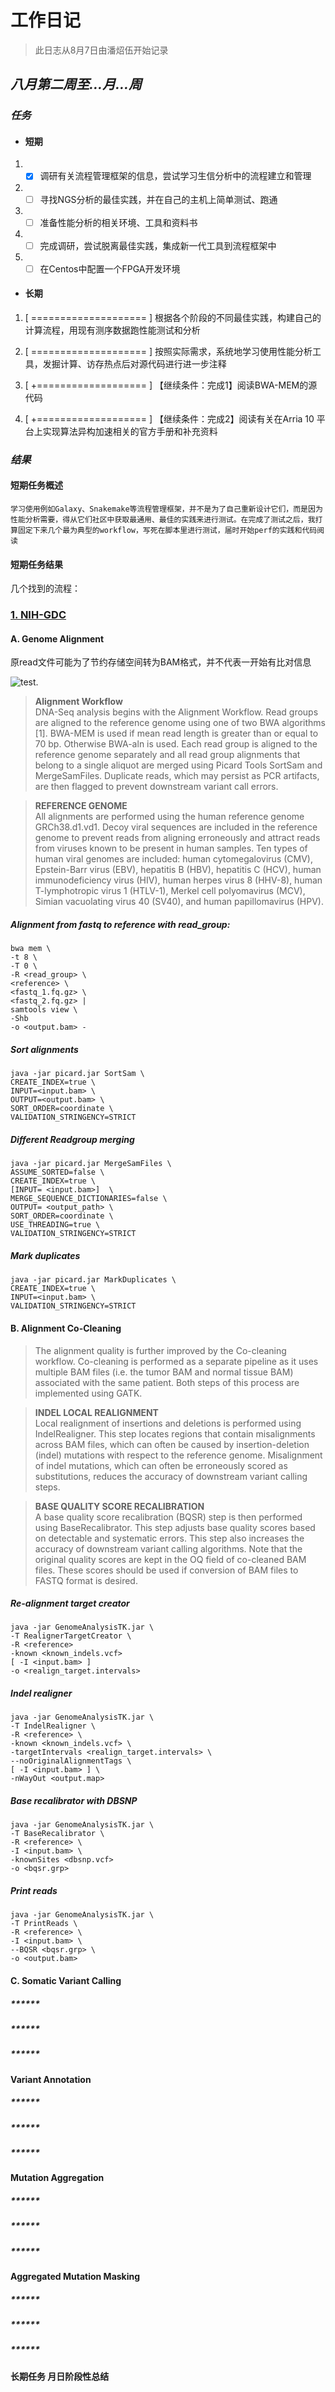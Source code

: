 # 工作日记

> 此日志从8月7日由潘炤伍开始记录

## ***八月第二周至...月...周***

### ***任务***  

- #### 短期

1. - [x] 调研有关流程管理框架的信息，尝试学习生信分析中的流程建立和管理  

2. - [ ] 寻找NGS分析的最佳实践，并在自己的主机上简单测试、跑通 

3. - [ ] 准备性能分析的相关环境、工具和资料书 

4. - [ ] 完成调研，尝试脱离最佳实践，集成新一代工具到流程框架中

5. - [ ] 在Centos中配置一个FPGA开发环境 

- #### 长期

1. [ ==================== ] 根据各个阶段的不同最佳实践，构建自己的计算流程，用现有测序数据跑性能测试和分析

2. [ ==================== ] 按照实际需求，系统地学习使用性能分析工具，发掘计算、访存热点后对源代码进行进一步注释

3. [ +=================== ] 【继续条件：完成1】阅读BWA-MEM的源代码

4. [ +=================== ] 【继续条件：完成2】阅读有关在Arria 10 平台上实现算法异构加速相关的官方手册和补充资料

### ***结果***
  
#### **短期任务概述**
    学习使用例如Galaxy、Snakemake等流程管理框架，并不是为了自己重新设计它们，而是因为性能分析需要，得从它们社区中获取最通用、最佳的实践来进行测试。在完成了测试之后，我打算固定下来几个最为典型的workflow，写死在脚本里进行测试，届时开始perf的实践和代码阅读

#### **短期任务结果**
几个找到的流程：
### <a href="https://docs.gdc.cancer.gov/Data/Bioinformatics_Pipelines/DNA_Seq_Variant_Calling_Pipeline/#step-1-realigntargetcreator">1. NIH-GDC</a>
#### **A. Genome Alignment**  

原read文件可能为了节约存储空间转为BAM格式，并不代表一开始有比对信息

![test.](../pics/alignment_workflow.png)
> **Alignment Workflow**  
DNA-Seq analysis begins with the Alignment Workflow. Read groups are aligned to the reference genome using one of two   BWA algorithms   [1]. BWA-MEM is used if mean read length is greater than or equal to 70 bp. Otherwise BWA-aln is used. Each read group is aligned to the reference genome separately and all read group alignments that belong to a single aliquot are merged using   Picard Tools   SortSam and   MergeSamFiles. Duplicate reads, which may persist as PCR artifacts, are then flagged to prevent downstream variant call errors.

> **REFERENCE GENOME**   
All alignments are performed using the human reference genome GRCh38.d1.vd1. Decoy viral sequences are included in the reference genome to prevent reads from aligning erroneously and attract reads from viruses known to be present in human samples. Ten types of human viral genomes are included: human cytomegalovirus (CMV), Epstein-Barr virus (EBV), hepatitis B (HBV), hepatitis C (HCV), human immunodeficiency virus (HIV), human herpes virus 8 (HHV-8), human T-lymphotropic virus 1 (HTLV-1), Merkel cell polyomavirus (MCV), Simian vacuolating virus 40 (SV40), and human papillomavirus (HPV).    

##### ***Alignment from fastq to reference with read_group:***
```
bwa mem \
-t 8 \
-T 0 \
-R <read_group> \
<reference> \
<fastq_1.fq.gz> \
<fastq_2.fq.gz> |
samtools view \
-Shb
-o <output.bam> -
```
##### ***Sort alignments***
```
java -jar picard.jar SortSam \
CREATE_INDEX=true \
INPUT=<input.bam> \
OUTPUT=<output.bam> \
SORT_ORDER=coordinate \
VALIDATION_STRINGENCY=STRICT
```
##### ***Different Readgroup merging***
```
java -jar picard.jar MergeSamFiles \
ASSUME_SORTED=false \
CREATE_INDEX=true \                 
[INPUT= <input.bam>]  \
MERGE_SEQUENCE_DICTIONARIES=false \
OUTPUT= <output_path> \
SORT_ORDER=coordinate \
USE_THREADING=true \
VALIDATION_STRINGENCY=STRICT
```
##### ***Mark duplicates***
```
java -jar picard.jar MarkDuplicates \
CREATE_INDEX=true \
INPUT=<input.bam> \
VALIDATION_STRINGENCY=STRICT
```
#### **B. Alignment Co-Cleaning**
> The alignment quality is further improved by the Co-cleaning workflow. Co-cleaning is performed as a separate pipeline as it uses multiple BAM files (i.e. the tumor BAM and normal tissue BAM) associated with the same patient. Both steps of this process are implemented using   GATK.

> **INDEL LOCAL REALIGNMENT**   
Local realignment of insertions and deletions is performed using   IndelRealigner. This step locates regions that contain misalignments across BAM files, which can often be caused by insertion-deletion (indel) mutations with respect to the reference genome. Misalignment of indel mutations, which can often be erroneously scored as substitutions, reduces the accuracy of downstream variant calling steps.

> **BASE QUALITY SCORE RECALIBRATION**  
A base quality score recalibration (BQSR) step is then performed using   BaseRecalibrator. This step adjusts base quality scores based on detectable and systematic errors. This step also increases the accuracy of downstream variant calling algorithms. Note that the original quality scores are kept in the OQ field of co-cleaned BAM files. These scores should be used if conversion of BAM files to FASTQ format is desired.
##### ***Re-alignment target creator***
```
java -jar GenomeAnalysisTK.jar \
-T RealignerTargetCreator \
-R <reference>
-known <known_indels.vcf>
[ -I <input.bam> ]
-o <realign_target.intervals>
```
##### ***Indel realigner***
```
java -jar GenomeAnalysisTK.jar \
-T IndelRealigner \
-R <reference> \
-known <known_indels.vcf> \
-targetIntervals <realign_target.intervals> \
--noOriginalAlignmentTags \
[ -I <input.bam> ] \
-nWayOut <output.map>
```

##### ***Base recalibrator with DBSNP***
```
java -jar GenomeAnalysisTK.jar \
-T BaseRecalibrator \
-R <reference> \
-I <input.bam> \
-knownSites <dbsnp.vcf>
-o <bqsr.grp>
```

##### ***Print reads***
```
java -jar GenomeAnalysisTK.jar \
-T PrintReads \
-R <reference> \
-I <input.bam> \
--BQSR <bqsr.grp> \
-o <output.bam>
```

#### **C. Somatic Variant Calling**  
##### ******
##### ******
##### ******
#### Variant Annotation  
##### ******
##### ******
##### ******
#### Mutation Aggregation  
##### ******
##### ******
##### ******
#### Aggregated Mutation Masking  
##### ******
##### ******
##### ******


#### **长期任务 月日阶段性总结**  


